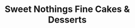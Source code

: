 ---
title: "Sweet Nothings Fine Cakes & Desserts"
url: /wyandotte/sweet-nothings-fine-cakes-und-desserts/
shop: Bäckerei
---